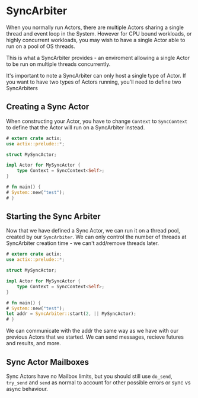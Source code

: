 # SyncArbiter

When you normally run Actors, there are multiple Actors sharing a single
thread and event loop in the System. However for CPU bound workloads, or
highly concurrent workloads, you may wish to have a single Actor able
to run on a pool of OS threads.

This is what a SyncArbiter provides - an enviroment allowing a single Actor
to be run on multiple threads concurrently.

It's important to note a SyncArbiter can only host a single type of Actor. If
you want to have two types of Actors running, you'll need to define two SyncArbiters

## Creating a Sync Actor

When constructing your Actor, you have to change `Context` to `SyncContext`
to define that the Actor will run on a SyncArbiter instead.

```rust
# extern crate actix;
use actix::prelude::*;

struct MySyncActor;

impl Actor for MySyncActor {
    type Context = SyncContext<Self>;
}

# fn main() {
# System::new("test");
# }

```

## Starting the Sync Arbiter

Now that we have defined a Sync Actor, we can run it on a thread pool, created by
our `SyncArbiter`. We can only control the number of threads at SyncArbiter creation
time - we can't add/remove threads later.

```rust
# extern crate actix;
use actix::prelude::*;

struct MySyncActor;

impl Actor for MySyncActor {
    type Context = SyncContext<Self>;
}

# fn main() {
# System::new("test");
let addr = SyncArbiter::start(2, || MySyncActor);
# }

```

We can communicate with the addr the same way as we have with our previous Actors
that we started. We can send messages, recieve futures and results, and more.

## Sync Actor Mailboxes

Sync Actors have no Mailbox limits, but you should still use `do_send`, `try_send` and `send`
as normal to account for other possible errors or sync vs async behaviour.


